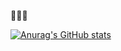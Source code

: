 🖤🖤🖤


[![Anurag's GitHub stats](https://github-readme-stats.vercel.app/api?username=yo0ns2o&show_icons=true&theme=dracula)](https://github.com/anuraghazra/github-readme-stats)
